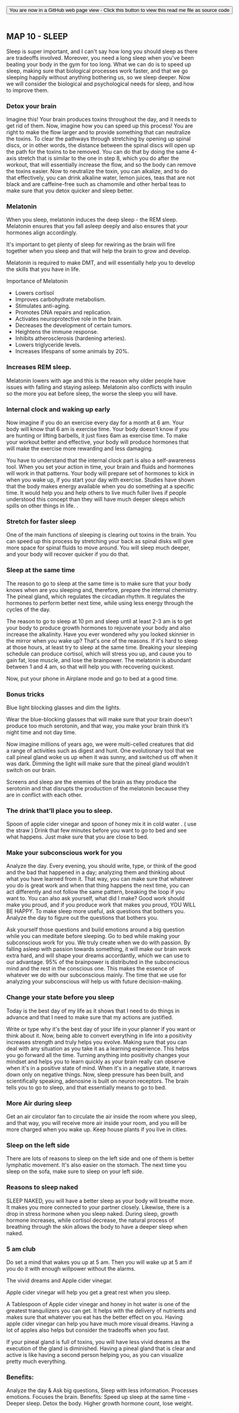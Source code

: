 <span style=display:none; >[You are now in a GitHub source code view - click this link to view Read Me file as a web page]( https://launchandlearn.github.io/index.html#online-version2/map-10-sleep.md "View file as a web page." ) </span>

<div><input type=button class = 'btn btn-secondary btn-sm' onclick="window.location.href='https://github.com/launchandlearn/launchandlearn.github.io/blob/master/online-version2/map-10-sleep.md'";
value='You are now in a GitHub web page view - Click this button to view this read me file as source code' class="btn btn-primary" title="Download versions available for you to remix" ></div>

<br>

## MAP 10 - SLEEP

Sleep is super important, and I can't say how long you should sleep as there are tradeoffs involved. Moreover, you need a long sleep when you've been beating your body in the gym for too long. What we can do is to speed up sleep, making sure that biological processes work faster, and that we go sleeping happily without anything bothering us, so we sleep deeper. Now we will consider the biological and psychological needs for sleep, and how to improve them.

### Detox your brain

Imagine this! Your brain produces toxins throughout the day, and it needs to get rid of them. Now, imagine how you can speed up this process! You are right to make the flow larger and to provide something that can neutralize the toxins. To clear the pathways through stretching by opening up spinal discs, or in other words, the distance between the spinal discs will open up the path for the toxins to be removed. You can do that by doing the same 4-axis stretch that is similar to the one in step 8, which you do after the workout, that will essentially increase the flow, and so the body can remove the toxins easier. Now to neutralize the toxin, you can alkalize, and to do that effectively, you can drink alkaline water, lemon juices, teas that are not black and are caffeine-free such as chamomile and other herbal teas to make sure that you detox quicker and sleep better.

### Melatonin

When you sleep, melatonin induces the deep sleep - the REM sleep. Melatonin ensures that you fall asleep deeply and also ensures that your hormones align accordingly.

It's important to get plenty of sleep for rewiring as the brain will fire together when you sleep and that will help the brain to grow and develop.

Melatonin is required to make DMT, and will essentially help you to develop the skills that you have in life.

Importance of Melatonin

* Lowers cortisol
* Improves carbohydrate metabolism.
* Stimulates anti-aging.
* Promotes DNA repairs and replication.
* Activates neuroprotective role in the brain.
* Decreases the development of certain tumors.
* Heightens the immune response.
* Inhibits atherosclerosis (hardening arteries).
* Lowers triglyceride levels.
* Increases lifespans of some animals by 20%.

### Increases REM sleep.

Melatonin lowers with age and this is the reason why older people have issues with falling and staying asleep. Melatonin also conflicts with insulin so the more you eat before sleep, the worse the sleep you will have.

### Internal clock and waking up early

Now imagine if you do an exercise every day for a month at 6 am. Your body will know that 6 am is exercise time.  Your body doesn’t know if you are hunting or lifting barbells, it just fixes 6am as exercise time. To make your workout better and effective, your body will produce hormones that will make the exercise more rewarding and less damaging.

 You have to understand that the internal clock part is also a self-awareness tool. When you set your action in time, your brain and fluids and hormones will work in that patterns. Your body will prepare set of hormones to kick in when you wake up, if you start your day with exercise. Studies have shown that the body makes energy available when you do something at a specific time. It would help you and help others to live much fuller lives if people understood this concept than they will have much deeper sleeps which spills on other things in life. .

### Stretch for faster sleep

One of the main functions of sleeping is clearing out toxins in the brain.  You can speed up this process by stretching your back as spinal disks will give more space for spinal fluids to move around. You will sleep much deeper, and your body will recover quicker if you do that.

### Sleep at the same time

The reason to go to sleep at the same time is to make sure that your body knows when are you sleeping and, therefore, prepare the internal chemistry. The pineal gland, which regulates the circadian rhythm. It regulates the hormones to perform better next time, while using less energy through the cycles of the day.

The reason to go to sleep at 10 pm and sleep until at least 2-3 am is to get your body to produce growth hormones to rejuvenate your body and also increase the alkalinity. Have you ever wondered why you looked skinnier in the mirror when you wake up? That's one of the reasons. If it's hard to sleep at those hours, at least try to sleep at the same time. Breaking your sleeping schedule can produce cortisol, which will stress you up, and cause you to gain fat, lose muscle, and lose the brainpower. The melatonin is abundant between 1 and 4 am, so that will help you with recovering quickest.

Now, put your phone in Airplane mode and go to bed at a good time.

### Bonus tricks

Blue light blocking glasses and dim the lights.

Wear the blue-blocking glasses that will make sure that your brain doesn't produce too much serotonin, and that way, you make your brain think it’s night time and not day time.

Now imagine millions of years ago, we were multi-celled creatures that did a range of activities such as digest and hunt. One evolutionary tool that we call pineal gland woke us up when it was sunny, and switched us off when it was dark. Dimming the light will make sure that the pineal gland wouldn't switch on our brain.

Screens and sleep are the enemies of the brain as they produce the serotonin and that disrupts the production of the melatonin because they are in conflict with each other.

### The drink that’ll place you to sleep.

Spoon of apple cider vinegar and spoon of honey mix it in cold water . ( use the straw ) Drink that few minutes before you want to go to bed and see what happens. Just make sure that you are close to bed.

### Make your subconscious work for you

Analyze the day. Every evening, you should write, type, or think of the good and the bad that happened in a day; analyzing them and thinking about what you have learned from it. That way, you can make sure that whatever you do is great work and when that thing happens the next time, you can act differently and not follow the same pattern, breaking the loop if you want to. You can also ask yourself, what did I make? Good work should make you proud, and if you produce work that makes you proud, YOU WILL BE HAPPY. To make sleep more useful, ask questions that bothers you. Analyze the day to figure out the questions that bothers you.

Ask yourself those questions and build emotions around a big question while you can meditate before sleeping. Go to bed while making your subconscious work for you. We truly create when we do with passion. By falling asleep with passion towards something, it will make our brain work extra hard, and will shape your dreams accordantly, which we can use to our advantage. 95% of the brainpower is distributed in the subconscious mind and the rest in the conscious one. This makes the essence of whatever we do with our subconscious mainly. The time that we use for analyzing your subconscious will help us with future decision-making.

### Change your state before you sleep

Today is the best day of my life as it shows that I need to do things in advance and that I need to make sure that my actions are justified.

Write or type why it's the best day of your life in your planner if you want or think about it. Now, being able to convert everything in life into a positivity increases strength and truly helps you evolve. Making sure that you can deal with any situation as you take it as a learning experience. This helps you go forward all the time. Turning anything into positivity changes your mindset and helps you to learn quickly as your brain really can observe when it's in a positive state of mind. When it's in a negative state, it narrows down only on negative things. Now, sleep pressure has been built, and scientifically speaking, adenosine is built on neuron receptors. The brain tells you to go to sleep, and that essentially means to go to bed.

### More Air during sleep

Get an air circulator fan to circulate the air inside the room where you sleep, and that way, you will receive more air inside your room, and you will be more charged when you wake up. Keep house plants if you live in cities.

### Sleep on the left side

There are lots of reasons to sleep on the left side and one of them is better lymphatic movement. It's also easier on the stomach. The next time you sleep on the sofa, make sure to sleep on your left side.

### Reasons to sleep naked

SLEEP NAKED, you will have a better sleep as your body will breathe more. It makes you more connected to your partner closely. Likewise, there is a drop in stress hormone when you sleep naked. During sleep, growth hormone increases, while cortisol decrease, the natural process of breathing through the skin allows the body to have a deeper sleep when naked.

### 5 am club

Do set a mind that wakes you up at 5 am. Then you will wake up at 5 am if you do it with enough willpower without the alarms.

 The vivid dreams and Apple cider vinegar.

Apple cider vinegar will help you get a great rest when you sleep.

A Tablespoon of Apple cider vinegar and honey in hot water is one of the greatest tranquilizers you can get. It helps with the delivery of nutrients and makes sure that whatever you eat has the better effect on you. Having apple cider vinegar can help you have much more visual dreams. Having a lot of apples also helps but consider the tradeoffs when you fast.

If your pineal gland is full of toxins, you will have less vivid dreams as the execution of the gland is diminished.  Having a pineal gland that is clear and active is like having a second person helping you, as you can visualize pretty much everything.


### Benefits:

Analyze the day & Ask big questions, Sleep with less information. Processes emotions. Focuses the brain. Benefits: Speed up sleep at the same time - Deeper sleep. Detox the body. Higher growth hormone count, lose weight.
